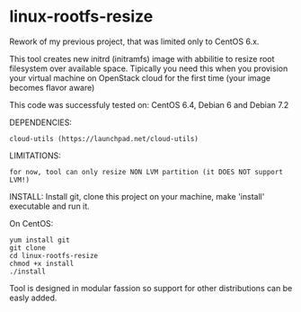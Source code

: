 linux-rootfs-resize
===================

Rework of my previous project, that was limited only to CentOS 6.x.

This tool creates new initrd (initramfs) image with abbilitie to resize root filesystem 
over available space. Tipically you need this when you provision your virtual machine on 
OpenStack cloud for the first time (your image becomes flavor aware)

This code was successfuly tested on: CentOS 6.4, Debian 6 and Debian 7.2

DEPENDENCIES:

    cloud-utils (https://launchpad.net/cloud-utils)

LIMITATIONS:

    for now, tool can only resize NON LVM partition (it DOES NOT support LVM!)

INSTALL: Install git, clone this project on your machine, make 'install' executable and run it.

On CentOS:

    yum install git
    git clone
    cd linux-rootfs-resize
    chmod +x install
    ./install

Tool is designed in modular fassion so support for other distributions can be easly added.
